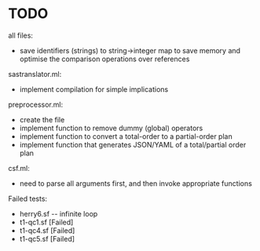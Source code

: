 TODO
====

all files:
- save identifiers (strings) to string->integer map to save memory and
  optimise the comparison operations over references

sastranslator.ml:
- implement compilation for simple implications

preprocessor.ml:
- create the file
- implement function to remove dummy (global) operators
- implement function to convert a total-order to a partial-order plan
- implement function that generates JSON/YAML of a total/partial order plan

csf.ml:
- need to parse all arguments first, and then invoke appropriate functions

Failed tests:
- herry6.sf -- infinite loop
- t1-qc1.sf [Failed]
- t1-qc4.sf [Failed]
- t1-qc5.sf [Failed]
